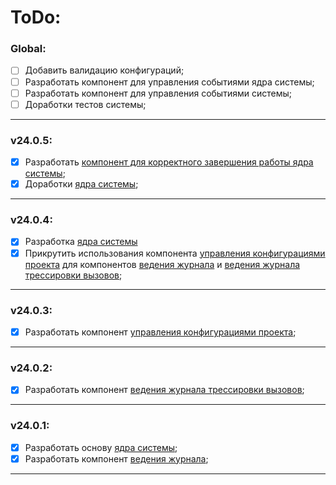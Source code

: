 # ToDo:

### Global:
- [ ] Добавить валидацию конфигураций;
- [ ] Разработать компонент для управления событиями ядра системы;
- [ ] Разработать компонент для управления событиями системы;
- [ ] Доработки тестов системы;

---

### v24.0.5:
- [x] Разработать [компонент для корректного завершения работы ядра системы](src/core/components/closer/closer.go);
- [x] Доработки [ядра системы](src/core/core.go);

---

### v24.0.4:
- [x] Разработка [ядра системы](src/core/core.go)
- [x] Прикрутить использования компонента [управления конфигурациями проекта](src/core/components/configurator/configurator.go) для компонентов [ведения журнала](src/core/components/logger/logger.go) и [ведения журнала трессировки вызовов](src/core/components/tracer/tracer.go);

---

### v24.0.3:
- [x] Разработать компонент [управления конфигурациями проекта](src/core/components/configurator/configurator.go);

---

### v24.0.2:
- [x] Разработать компонент [ведения журнала трессировки вызовов](src/core/components/tracer/tracer.go);

---

### v24.0.1:
- [x] Разработать основу [ядра системы](src/core/core.go);
- [x] Разработать компонент [ведения журнала](src/core/components/logger/logger.go);

---